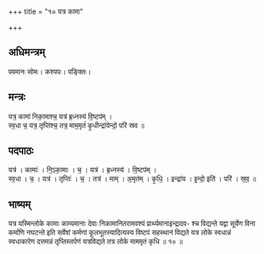 +++
title = "१० यत्र कामा"

+++
## अधिमन्त्रम्
पवमानः सोमः। कश्यपः। पङ्क्तिः।

## मन्त्रः
यत्र॒ कामा॑ निका॒माश्च॒ यत्र॑ ब्र॒ध्नस्य॑ वि॒ष्टप॑म् ।  
स्व॒धा च॒ यत्र॒ तृप्ति॑श्च॒ तत्र॒ माम॒मृतं॑ कृ॒धीन्द्रा॑येन्दो॒ परि॑ स्रव ॥

## पदपाठः
यत्र॑ । कामाः॑ । नि॒ऽका॒माः । च॒ । यत्र॑ । ब्र॒ध्नस्य॑ । वि॒ष्टप॑म् ।  
स्व॒धा । च॒ । यत्र॑ । तृप्तिः॑ । च॒ । तत्र॑ । माम् । अ॒मृत॑म् । कृ॒धि॒ । इन्द्रा॑य । इ॒न्दो॒ इति॑ । परि॑ । स्र॒व॒ ॥

## भाष्यम्
यत्र यस्मिन्लोके कामाः काम्यमानाः देवाः निकामानितरामवश्यं प्रार्थ्यमानाइन्द्रादव- श्च विद्यन्ते यद्वा सूर्येण विना कर्माणि नघटन्ते इति सर्वेषां कर्मणां कूलभूतस्यादित्यस्य विष्टपं सहस्थानं विद्यते यत्र लोके स्वधान्नं स्वधाकारेण दत्तमन्नं तृप्तिस्तर्पणं यत्रविद्यते तत्र लोके माममृतं कृधि ॥ १० ॥